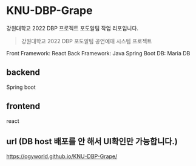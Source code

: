 # KNU-DBP-Grape
강원대학교 2022 DBP 프로젝트 포도알팀 작업 리포입니다.

> 강원대학교 2022 DBP 포도알팀 공연예매 시스템 프로젝트

Front Framework: React
Back Framework: Java Spring Boot
DB: Maria DB


## backend
Spring boot

## frontend
react

## url (DB host 배포를 안 해서 UI확인만 가능합니다.)
https://ogyworld.github.io/KNU-DBP-Grape/
